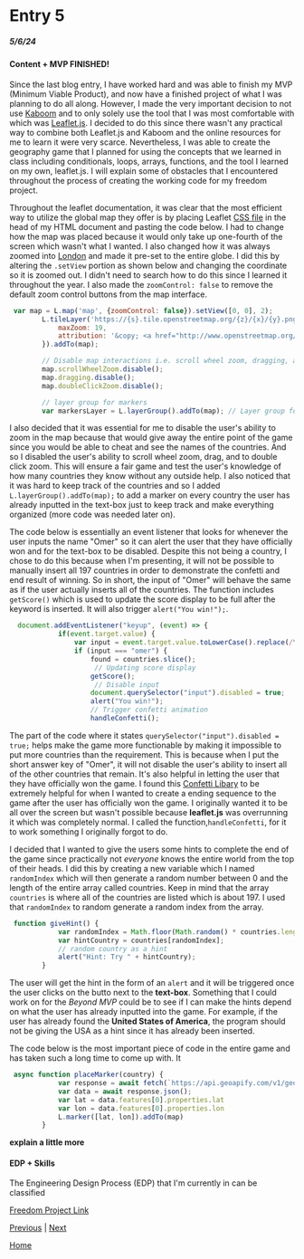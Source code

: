 # Entry 5
##### 5/6/24

#### Content + MVP FINISHED!

Since the last blog entry, I have worked hard and was able to finish my MVP (Minimum Viable Product), and now have a finished project of what I was planning to do all along. However, I made the very important decision to not use [Kaboom](https://kaboomjs.com/) and to only solely use the tool that I was most comfortable with which was [Leaflet.js](https://leafletjs.com/). I decided to do this since there wasn't any practical way to combine both Leaflet.js and Kaboom and the online resources for me to learn it were very scarce. Nevertheless, I was able to create the geography game that I planned for using the concepts that we learned in class including conditionals, loops, arrays, functions, and the tool I learned on my own, leaflet.js. I will explain some of obstacles that I encountered throughout the process of creating the working code for my freedom project.

Throughout the leaflet documentation, it was clear that the most efficient way to utilize the global map they offer is by placing Leaflet [CSS file](https://leafletjs.com/examples/quick-start/) in the head of my HTML document and pasting the code below. I had to change how the map was placed because it would only take up one-fourth of the screen which wasn't what I wanted. I also changed how it was always zoomed into [London](https://en.wikipedia.org/wiki/London) and made it pre-set to the entire globe. I did this by altering the `.setView` portion as shown below and changing the coordinate so it is zoomed out. I didn't need to search how to do this since I learned it throughout the year. I also made the `zoomControl: false` to remove the default zoom control buttons from the map interface.

```js
 var map = L.map('map', {zoomControl: false}).setView([0, 0], 2);
        L.tileLayer('https://{s}.tile.openstreetmap.org/{z}/{x}/{y}.png', {
            maxZoom: 19,
            attribution: '&copy; <a href="http://www.openstreetmap.org/copyright">OpenStreetMap</a>'
        }).addTo(map);

        // Disable map interactions i.e. scroll wheel zoom, dragging, and double-click zoom
        map.scrollWheelZoom.disable();
        map.dragging.disable();
        map.doubleClickZoom.disable();

        // layer group for markers
        var markersLayer = L.layerGroup().addTo(map); // Layer group for markers
```

I also decided that it was essential for me to disable the user's ability to zoom in the map because that would give away the entire point of the game since you would be able to cheat and see the names of the countries. And so I disabled the user's ability to scroll wheel zoom, drag, and to double click zoom. This will ensure a fair game and test the user's knowledge of how many countries they know without any outside help. I also noticed that it was hard to keep track of the countries and so I added `L.layerGroup().addTo(map);` to add a marker on every country the user has already inputted in the text-box just to keep track and make everything organized (more code was needed later on).

The code below is essentially an event listener that looks for whenever the user inputs the name "Omer" so it can alert the user that they have officially won and for the text-box to be disabled. Despite this not being a country, I chose to do this because when I'm presenting, it will not be possible to manually insert all 197 countries in order to demonstrate the confetti and end result of winning. So in short, the input of "Omer" will behave the same as if the user actually inserts all of the countries. The function includes `getScore()` which is used to update the score display to be full after the keyword is inserted. It will also trigger `alert("You win!");`.

```js
  document.addEventListener("keyup", (event) => {
            if(event.target.value) {
                var input = event.target.value.toLowerCase().replace(/\s/g, '');
                if (input === "omer") {
                    found = countries.slice();
                     // Updating score display
                    getScore();
                     // Disable input
                    document.querySelector("input").disabled = true;
                    alert("You win!");
                    // Trigger confetti animation
                    handleConfetti();
```
The part of the code where it states `querySelector("input").disabled = true;` helps make the game more functionable by making it impossible to put more countries than the requirement. This is because when I put the short answer key of "Omer", it will not disable the user's ability to insert all of the other countries that remain. It's also helpful in letting the user that they have officially won the game. I found this [Confetti Libary](https://github.com/loonywizard/js-confetti) to be extremely helpful for when I wanted to create a ending sequence to the game after the user has officially won the game. I originally wanted it to be all over the screen but wasn't possible because **leaflet.js** was overrunning it which was completely normal. I called the function,`handleConfetti`, for it to work something I originally forgot to do.

I decided that I wanted to give the users some hints to complete the end of the game since practically not *everyone* knows the entire world from the top of their heads. I did this by creating a new variable which I named `randomIndex` which will then generate a random number between 0 and the length of the entire array called countries. Keep in mind that the array `countries` is where all of the countries are listed which is about 197. I used that `randomIndex` to random generate a random index from the array.

```js
 function giveHint() {
            var randomIndex = Math.floor(Math.random() * countries.length);
            var hintCountry = countries[randomIndex];
            // random country as a hint
            alert("Hint: Try " + hintCountry);
        }
```
The user will get the hint in the form of an `alert` and it will be triggered once the user clicks on the butto next to the **text-box**. Something that I could work on for the *Beyond MVP* could be to see if I can make the hints depend on what the user has already inputted into the game. For example, if the user has already found the **United States of America**, the program should not be giving the USA as a hint since it has already been inserted.

The code below is the most important piece of code in the entire game and has taken such a long time to come up with. It 
```js
 async function placeMarker(country) {
            var response = await fetch(`https://api.geoapify.com/v1/geocode/search?text=${country}&apiKey=24ad17ae16e9447f95b0165eb327a2a1`);
            var data = await response.json();
            var lat = data.features[0].properties.lat
            var lon = data.features[0].properties.lon
            L.marker([lat, lon]).addTo(map)
        }
```

**explain a little more**
#### EDP + Skills

The Engineering Design Process (EDP) that I'm currently in can be classified

[Freedom Project Link](https://omers9293.github.io/sep11-freedom-project/)

[Previous](entry04.md) | [Next](entry06.md)

[Home](../README.md)
